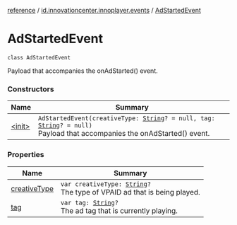 [reference](../../index.md) / [id.innovationcenter.innoplayer.events](../index.md) / [AdStartedEvent](./index.md)

# AdStartedEvent

`class AdStartedEvent`

Payload that accompanies the onAdStarted() event.

### Constructors

| Name | Summary |
|---|---|
| [&lt;init&gt;](-init-.md) | `AdStartedEvent(creativeType: `[`String`](https://kotlinlang.org/api/latest/jvm/stdlib/kotlin/-string/index.html)`? = null, tag: `[`String`](https://kotlinlang.org/api/latest/jvm/stdlib/kotlin/-string/index.html)`? = null)`<br>Payload that accompanies the onAdStarted() event. |

### Properties

| Name | Summary |
|---|---|
| [creativeType](creative-type.md) | `var creativeType: `[`String`](https://kotlinlang.org/api/latest/jvm/stdlib/kotlin/-string/index.html)`?`<br>The type of VPAID ad that is being played. |
| [tag](tag.md) | `var tag: `[`String`](https://kotlinlang.org/api/latest/jvm/stdlib/kotlin/-string/index.html)`?`<br>The ad tag that is currently playing. |
